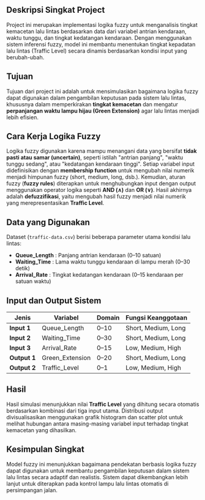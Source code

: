 ## Deskripsi Singkat Project
Project ini merupakan implementasi logika fuzzy untuk menganalisis tingkat kemacetan lalu lintas berdasarkan data dari variabel antrian kendaraan, waktu tunggu, dan tingkat kedatangan kendaraan. Dengan menggunakan sistem inferensi fuzzy, model ini membantu menentukan tingkat kepadatan lalu lintas (Traffic Level) secara dinamis berdasarkan kondisi input yang berubah-ubah.

## **Tujuan**
Tujuan dari project ini adalah untuk mensimulasikan bagaimana logika fuzzy dapat digunakan dalam pengambilan keputusan pada sistem lalu lintas, khususnya dalam memperkirakan **tingkat kemacetan** dan mengatur **perpanjangan waktu lampu hijau (Green Extension)** agar lalu lintas menjadi lebih efisien.

## **Cara Kerja Logika Fuzzy**
Logika fuzzy digunakan karena mampu menangani data yang bersifat **tidak pasti atau samar (uncertain)**, seperti istilah "antrian panjang", "waktu tunggu sedang", atau "kedatangan kendaraan tinggi".
Setiap variabel input didefinisikan dengan **membership function** untuk mengubah nilai numerik menjadi himpunan fuzzy (short, medium, long, dsb.).
Kemudian, aturan fuzzy (**fuzzy rules**) diterapkan untuk menghubungkan input dengan output menggunakan operator logika seperti **AND (∧)** dan **OR (∨)**.
Hasil akhirnya adalah **defuzzifikasi**, yaitu mengubah hasil fuzzy menjadi nilai numerik yang merepresentasikan **Traffic Level**.

## **Data yang Digunakan**
Dataset (`traffic-data.csv`) berisi beberapa parameter utama kondisi lalu lintas:
* **Queue_Length** : Panjang antrian kendaraan (0–10 satuan)
* **Waiting_Time** : Lama waktu tunggu kendaraan di lampu merah (0–30 detik)
* **Arrival_Rate** : Tingkat kedatangan kendaraan (0–15 kendaraan per satuan waktu)

## **Input dan Output Sistem**
| Jenis        | Variabel        | Domain | Fungsi Keanggotaan  |
| ------------ | --------------- | ------ | ------------------- |
| **Input 1**  | Queue_Length    | 0–10   | Short, Medium, Long |
| **Input 2**  | Waiting_Time    | 0–30   | Short, Medium, Long |
| **Input 3**  | Arrival_Rate    | 0–15   | Low, Medium, High   |
| **Output 1** | Green_Extension | 0–20   | Short, Medium, Long |
| **Output 2** | Traffic_Level   | 0–1    | Low, Medium, High   |

## **Hasil**
Hasil simulasi menunjukkan nilai **Traffic Level** yang dihitung secara otomatis berdasarkan kombinasi dari tiga input utama. Distribusi output divisualisasikan menggunakan grafik histogram dan scatter plot untuk melihat hubungan antara masing-masing variabel input terhadap tingkat kemacetan yang dihasilkan.

## **Kesimpulan Singkat**
Model fuzzy ini menunjukkan bagaimana pendekatan berbasis logika fuzzy dapat digunakan untuk membantu pengambilan keputusan dalam sistem lalu lintas secara adaptif dan realistis. Sistem dapat dikembangkan lebih lanjut untuk diterapkan pada kontrol lampu lalu lintas otomatis di persimpangan jalan.
